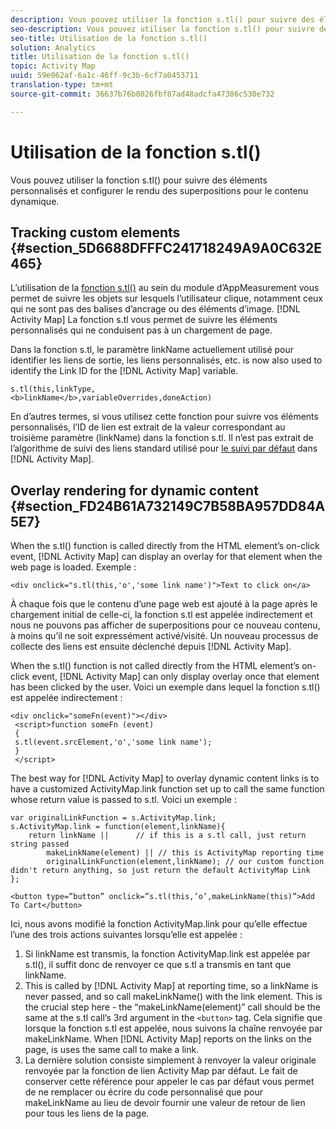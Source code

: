 ```yaml
---
description: Vous pouvez utiliser la fonction s.tl() pour suivre des éléments personnalisés et configurer le rendu des superpositions pour le contenu dynamique.
seo-description: Vous pouvez utiliser la fonction s.tl() pour suivre des éléments personnalisés et configurer le rendu des superpositions pour le contenu dynamique.
seo-title: Utilisation de la fonction s.tl()
solution: Analytics
title: Utilisation de la fonction s.tl()
topic: Activity Map
uuid: 59e062af-6a1c-46ff-9c3b-6cf7a0453711
translation-type: tm+mt
source-git-commit: 36637b76b8026fbf87ad48adcfa47386c530e732

---
```



# Utilisation de la fonction s.tl()

Vous pouvez utiliser la fonction s.tl() pour suivre des éléments personnalisés et configurer le rendu des superpositions pour le contenu dynamique.

## Tracking custom elements {#section_5D6688DFFFC241718249A9A0C632E465}

L’utilisation de la [fonction s.tl()](https://marketing.adobe.com/resources/help/en_US/sc/implement/function_tl.html) au sein du module d’AppMeasurement vous permet de suivre les objets sur lesquels l’utilisateur clique, notamment ceux qui ne sont pas des balises d’ancrage ou des éléments d’image. [!DNL Activity Map] La fonction s.tl vous permet de suivre les éléments personnalisés qui ne conduisent pas à un chargement de page.

Dans la fonction s.tl, le paramètre linkName actuellement utilisé pour identifier les liens de sortie, les liens personnalisés, etc. is now also used to identify the Link ID for the [!DNL Activity Map] variable.

```
s.tl(this,linkType, 
<b>linkName</b>,variableOverrides,doneAction)
```

En d’autres termes, si vous utilisez cette fonction pour suivre vos éléments personnalisés, l’ID de lien est extrait de la valeur correspondant au troisième paramètre (linkName) dans la fonction s.tl. Il n’est pas extrait de l’algorithme de suivi des liens standard utilisé pour [le suivi par défaut](/help/analyze/activity-map/activitymap-link-tracking/activitymap-link-tracking-methodology.md) dans [!DNL Activity Map].

## Overlay rendering for dynamic content {#section_FD24B61A732149C7B58BA957DD84A5E7}

When the s.tl() function is called directly from the HTML element’s on-click event, [!DNL Activity Map] can display an overlay for that element when the web page is loaded. Exemple :

```
<div onclick="s.tl(this,'o','some link name')">Text to click on</a>
```

À chaque fois que le contenu d’une page web est ajouté à la page après le chargement initial de celle-ci, la fonction s.tl est appelée indirectement et nous ne pouvons pas afficher de superpositions pour ce nouveau contenu, à moins qu’il ne soit expressément activé/visité. Un nouveau processus de collecte des liens est ensuite déclenché depuis [!DNL Activity Map].

When the s.tl() function is not called directly from the HTML element’s on-click event, [!DNL Activity Map] can only display overlay once that element has been clicked by the user. Voici un exemple dans lequel la fonction s.tl() est appelée indirectement :

```
<div onclick="someFn(event)"></div> 
 <script>function someFn (event) 
 {    
 s.tl(event.srcElement,'o','some link name'); 
 } 
 </script>
```

The best way for [!DNL Activity Map] to overlay dynamic content links is to have a customized ActivityMap.link function set up to call the same function whose return value is passed to s.tl. Voici un exemple :

```
var originalLinkFunction = s.ActivityMap.link; 
s.ActivityMap.link = function(element,linkName){ 
    return linkName ||      // if this is a s.tl call, just return string passed 
        makeLinkName(element) || // this is ActivityMap reporting time 
        originalLinkFunction(element,linkName); // our custom function didn't return anything, so just return the default ActivityMap Link 
};
```

```
<button type=”button” onclick=”s.tl(this,’o’,makeLinkName(this)”>Add To Cart</button>
```

Ici, nous avons modifié la fonction ActivityMap.link pour qu’elle effectue l’une des trois actions suivantes lorsqu’elle est appelée :

1. Si linkName est transmis, la fonction ActivityMap.link est appelée par s.tl(), il suffit donc de renvoyer ce que s.tl a transmis en tant que linkName.
1. This is called by [!DNL Activity Map] at reporting time, so a linkName is never passed, and so call makeLinkName() with the link element. This is the crucial step here - the “makeLinkName(element)” call should be the same at the s.tl call’s 3rd argument in the `<button>` tag. Cela signifie que lorsque la fonction s.tl est appelée, nous suivons la chaîne renvoyée par makeLinkName. When [!DNL Activity Map] reports on the links on the page, is uses the same call to make a link.
1. La dernière solution consiste simplement à renvoyer la valeur originale renvoyée par la fonction de lien Activity Map par défaut. Le fait de conserver cette référence pour appeler le cas par défaut vous permet de ne remplacer ou écrire du code personnalisé que pour makeLinkName au lieu de devoir fournir une valeur de retour de lien pour tous les liens de la page.

